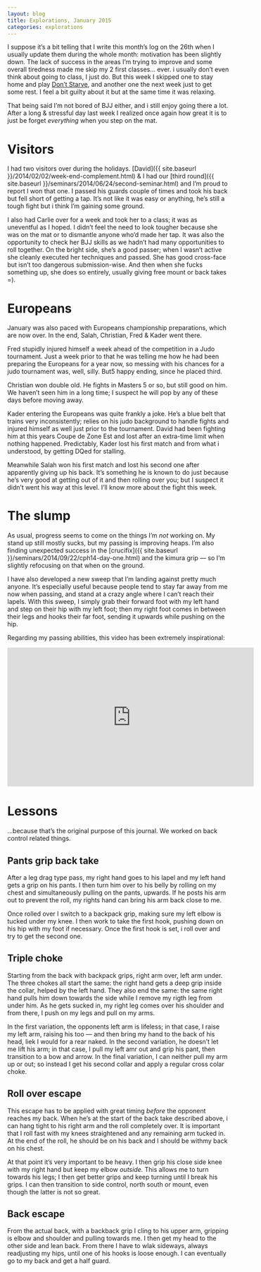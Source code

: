 ```yaml
---
layout: blog
title: Explorations, January 2015
categories: explorations
---
```

I suppose it’s a bit telling that I write this month’s log on the 26th when I usually update them during the whole month: motivation has been slightly down. The lack of success in the areas I’m trying to improve and some overall tiredness made me skip my 2 first classes… ever. i usually don’t even think about going to class, I just do. But this week I skipped one to stay home and play [Don’t Starve](http://www.dontstarvegame.com/), and another one the next week just to get some rest. I feel a bit guilty about it but at the same time it was relaxing.

That being said I’m not bored of BJJ either, and i still enjoy going there a lot. After a long & stressful day last week I realized once again how great it is to just be forget _everything_ when you step on the mat.

# Visitors

I had two visitors over during the holidays. [David]({{ site.baseurl }}/2014/02/02/week-end-complement.html) & I had our [third round]({{ site.baseurl }}/seminars/2014/06/24/second-seminar.html) and I’m proud to report I won that one. I passed his guards couple of times and took his back but fell short of getting a tap. It’s not like it was easy or anything, he’s still a tough fight but i think I’m gaining some ground.

I also had Carlie over for a week and took her to a class; it was as uneventful as I hoped. I didn’t feel the need to look tougher because she was on the mat or to dismantle anyone who’d made her tap. It was also the opportunity to check her BJJ skills as we hadn’t had many opportunities to roll together. On the bright side, she’s a good passer; when I wasn’t active she cleanly executed her techniques and passed. She has  good cross-face but isn’t too dangerous submission-wise. And then when she fucks something up, she does so entirely, usually giving free mount or back takes =).

# Europeans

January was also paced with Europeans championship preparations, which are now over. In the end, Salah, Christian, Fred & Kader went there.

Fred stupidly injured himself a week ahead of the competition in a Judo tournament. Just a week prior to that he was telling me how he had been preparing the Europeans for a year now, so messing with his chances for a judo tournament was, well, silly. But5 happy ending, since he placed third.

Christian won double old. He fights in Masters 5 or so, but still good on him. We haven’t seen him in a long time; I suspect he will pop by any of these days before moving away.

Kader entering the Europeans was quite frankly a joke. He’s a blue belt that trains very inconsistently; relies on his judo background to handle fights and injured himself as well just prior to the tournament. David had been fighting him at this years  Coupe de Zone Est and lost after an extra-time limit when nothing happened. Predictably, Kader lost his first match and from what i understood, by getting DQed for stalling.

Meanwhile Salah won his first match and lost his second one after apparently giving up his back. It’s something he is known to do just because he’s very good at getting out of it and then rolling over you; but I suspect it didn’t went his way at this level. I’ll know more about the fight this week.

# The slump

As usual, progress seems to come on the things I’m _not_ working on. My stand up still mostly sucks, but my passing is improving heaps. I’m also finding unexpected success in the [crucifix]({{ site.baseurl }}/seminars/2014/09/22/cph14-day-one.html) and the kimura grip — so I’m slightly refocusing on that when on the ground. 

I have also developed a new sweep that I’m landing against pretty much anyone. It’s especially useful because people tend to stay far away from me now when passing, and stand at a crazy angle where I can’t reach their lapels. With this sweep, I simply grab their forward foot with my left hand and step on their hip with my left foot; then my right foot comes in between their legs and hooks their far foot, sending it upwards while pushing on the hip.

Regarding my passing abilities, this video has been extremely inspirational:

<iframe width="560" height="315" src="https://www.youtube.com/embed/qMy7lKUo8aU" frameborder="0" allowfullscreen></iframe>

# Lessons

…because that’s the original purpose of this journal. We worked on back control related things.

## Pants grip back take

After a leg drag type pass, my right hand goes to his lapel and my left hand gets a grip on his pants. I then turn him over to his belly by rolling on my chest and simultaneously pulling on the pants, upwards. If he posts his arm out to prevent the roll, my rights hand can bring his arm back close to me.

Once rolled over I switch to a backpack grip, making sure my left elbow is tucked under my knee. I then work to take the first hook, pushing down on his hip with my foot if necessary. Once the first hook is set, i roll over and try to get the second one.

## Triple choke

Starting from the back with backpack grips, right arm over, left arm under. The three chokes all start the same: the right hand gets a deep grip inside the collar, helped by the left hand. They also end the same: the same right hand pulls him down towards the side while I remove my rigth leg from under him. As he gets sucked in, my right leg comes over his shoulder and from there, I push on my legs and pull on my arms.

In the first variation, the opponents left arm is lifeless; in that case, I raise my left arm, raising his too — and then bring my hand to the back of his head, liek I would for a rear naked. In the second variation, he doesn’t let me lift his arm; in that case, I pull my left amr out and grip his pant, then transition to a bow and arrow. In the final variation, I can neither pull my arm up or out; so instead I get his second collar and apply a regular cross colar choke.

## Roll over escape

This escape has to be applied with great timing _before_ the opponent reaches my back. When he’s at the start of the back take described above, i can hang tight to his right arm and the roll completely over. It is important that I roll fast with my knees straightened and any remaining arm tucked in. At the end of the roll, he should be on his back and I should be withmy back on his chest.

At that point it’s very important to be heavy. I then grip his close side knee with my right hand but keep my elbow _outside._ This allows me to turn towards his legs; I then get better grips and keep turning until I break his grips. I can then transition to side control, north south or mount, even though the latter is not so great.

## Back escape

From the actual back, with a backback grip I cling to his upper arm, gripping is elbow and shoulder and pulling towards me. I then get my head to the other side and lean back. From there I have to wlak sideways, always readjusting my hips, until one of his hooks is loose enough. I can eventually go to my back and get a half guard.